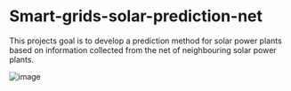 
# Smart-grids-solar-prediction-net

This projects goal is to develop a prediction method for solar power plants based on information collected from the net of neighbouring solar power plants. 

![image](https://i.ibb.co/7V1wwwH/solar-modesl.png)


